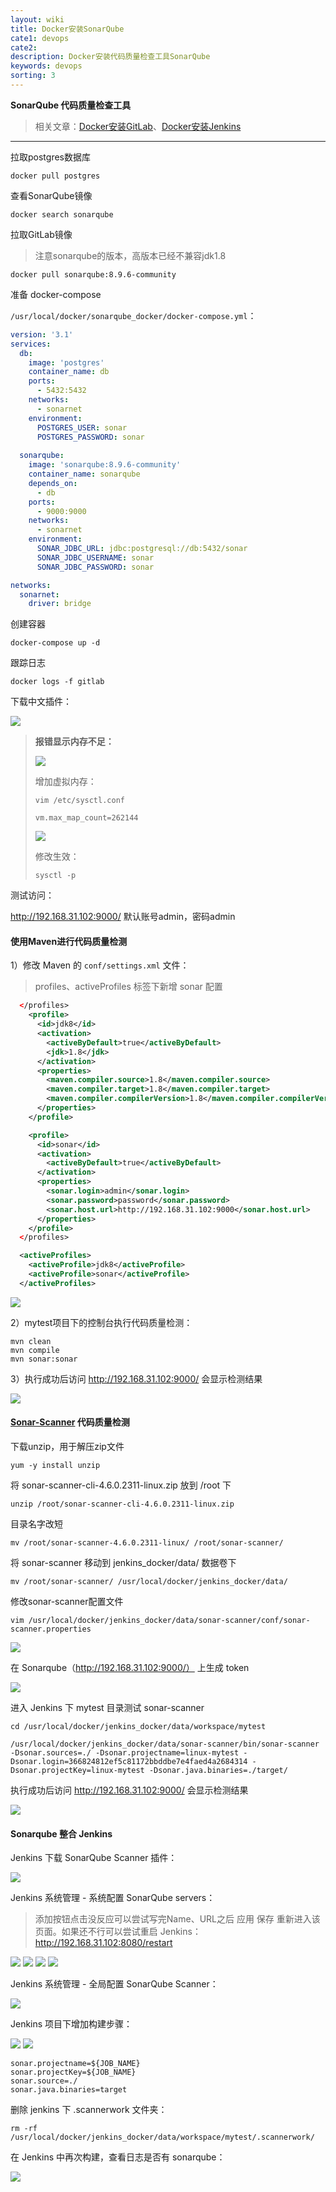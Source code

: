 ```yaml
---
layout: wiki
title: Docker安装SonarQube
cate1: devops
cate2: 
description: Docker安装代码质量检查工具SonarQube
keywords: devops
sorting: 3
---
```




**SonarQube 代码质量检查工具**

> 相关文章：[Docker安装GitLab](https://carpedx.com/wiki/docker-gitlab/)、[Docker安装Jenkins](https://carpedx.com/wiki/docker-jenkins/)

------



拉取postgres数据库

```shell
docker pull postgres
```



查看SonarQube镜像

```shell
docker search sonarqube
```



拉取GitLab镜像

> 注意sonarqube的版本，高版本已经不兼容jdk1.8

```shell
docker pull sonarqube:8.9.6-community
```



准备 docker-compose

`/usr/local/docker/sonarqube_docker/docker-compose.yml`：

```yaml
version: '3.1'
services:
  db:
    image: 'postgres'
    container_name: db
    ports:
      - 5432:5432
    networks:
      - sonarnet
    environment:
      POSTGRES_USER: sonar
      POSTGRES_PASSWORD: sonar
      
  sonarqube:
    image: 'sonarqube:8.9.6-community'
    container_name: sonarqube
    depends_on:
      - db
    ports:
      - 9000:9000
    networks:
      - sonarnet
    environment:
      SONAR_JDBC_URL: jdbc:postgresql://db:5432/sonar
      SONAR_JDBC_USERNAME: sonar
      SONAR_JDBC_PASSWORD: sonar

networks:
  sonarnet:
    driver: bridge
```

创建容器

```shell
docker-compose up -d
```

跟踪日志

```shell
docker logs -f gitlab
```

下载中文插件：

<img src="/images/wiki/docker/docker-sonarqube_step3.webp" />




> **报错显示内存不足：**
>
> <img src="/images/wiki/docker/docker-sonarqube_step2.webp" />
>
> 增加虚拟内存：
>
> ```shell
> vim /etc/sysctl.conf
> ```
>
> ```shell
> vm.max_map_count=262144
> ```
>
> <img src="/images/wiki/docker/docker-sonarqube_step1.webp" />
>
> 修改生效：
>
> ```shell
> sysctl -p
> ```



测试访问：

http://192.168.31.102:9000/	默认账号admin，密码admin



#### 使用Maven进行代码质量检测

1）修改 Maven 的 `conf/settings.xml` 文件：

> profiles、activeProfiles 标签下新增 sonar 配置

```xml
  </profiles>
    <profile>
      <id>jdk8</id>
	  <activation>
	    <activeByDefault>true</activeByDefault>
		<jdk>1.8</jdk>
	  </activation>
	  <properties>
	    <maven.compiler.source>1.8</maven.compiler.source>
		<maven.compiler.target>1.8</maven.compiler.target>
		<maven.compiler.compilerVersion>1.8</maven.compiler.compilerVersion>
	  </properties>
    </profile>

	<profile>
	  <id>sonar</id>
	  <activation>
	    <activeByDefault>true</activeByDefault>
	  </activation>
	  <properties>
	    <sonar.login>admin</sonar.login>
		<sonar.password>password</sonar.password>
		<sonar.host.url>http://192.168.31.102:9000</sonar.host.url>
	  </properties>
	</profile>
  </profiles>

  <activeProfiles>
    <activeProfile>jdk8</activeProfile>
    <activeProfile>sonar</activeProfile>
  </activeProfiles>
```

<img src="/images/wiki/docker/docker-sonarqube_step4.webp" />

2）mytest项目下的控制台执行代码质量检测：

```shell
mvn clean
mvn compile
mvn sonar:sonar
```

3）执行成功后访问 http://192.168.31.102:9000/ 会显示检测结果

<img src="/images/wiki/docker/docker-sonarqube_step5.webp" />



#### [Sonar-Scanner](https://binaries.sonarsource.com/Distribution/sonar-scanner-cli/sonar-scanner-cli-4.6.1.2450-linux.zip) 代码质量检测

下载unzip，用于解压zip文件

```shell
yum -y install unzip
```

将 sonar-scanner-cli-4.6.0.2311-linux.zip 放到 /root 下

```shell
unzip /root/sonar-scanner-cli-4.6.0.2311-linux.zip
```

目录名字改短

```shell
mv /root/sonar-scanner-4.6.0.2311-linux/ /root/sonar-scanner/
```

将 sonar-scanner 移动到 jenkins_docker/data/ 数据卷下

```shell
mv /root/sonar-scanner/ /usr/local/docker/jenkins_docker/data/
```

修改sonar-scanner配置文件

```shell
vim /usr/local/docker/jenkins_docker/data/sonar-scanner/conf/sonar-scanner.properties
```

<img src="/images/wiki/docker/docker-sonarqube_step6.webp" />

在 Sonarqube（http://192.168.31.102:9000/） 上生成 token

<img src="/images/wiki/docker/docker-sonarqube_step7.webp" />

进入 Jenkins 下 mytest 目录测试 sonar-scanner

```shell
cd /usr/local/docker/jenkins_docker/data/workspace/mytest
```

```shell
/usr/local/docker/jenkins_docker/data/sonar-scanner/bin/sonar-scanner -Dsonar.sources=./ -Dsonar.projectname=linux-mytest -Dsonar.login=366824812ef5c81172bbddbe7e4faed4a2684314 -Dsonar.projectKey=linux-mytest -Dsonar.java.binaries=./target/
```

执行成功后访问 http://192.168.31.102:9000/ 会显示检测结果

<img src="/images/wiki/docker/docker-sonarqube_step8.webp" />



#### Sonarqube 整合 Jenkins

Jenkins 下载 SonarQube Scanner 插件：

<img src="/images/wiki/docker/docker-sonarqube_step9.webp" />

Jenkins 系统管理 - 系统配置 SonarQube servers：

> 添加按钮点击没反应可以尝试写完Name、URL之后 应用 保存 重新进入该页面。如果还不行可以尝试重启 Jenkins：http://192.168.31.102:8080/restart

<img src="/images/wiki/docker/docker-sonarqube_step10.webp" />

<img src="/images/wiki/docker/docker-sonarqube_step11.webp" />

<img src="/images/wiki/docker/docker-sonarqube_step12.webp" />

<img src="/images/wiki/docker/docker-sonarqube_step13.webp" />

Jenkins 系统管理 - 全局配置 SonarQube Scanner：

<img src="/images/wiki/docker/docker-sonarqube_step14.webp" />

Jenkins 项目下增加构建步骤：

<img src="/images/wiki/docker/docker-sonarqube_step15.webp" />

<img src="/images/wiki/docker/docker-sonarqube_step16.webp" />

```shell
sonar.projectname=${JOB_NAME}
sonar.projectKey=${JOB_NAME}
sonar.source=./
sonar.java.binaries=target
```

删除 jenkins 下 .scannerwork 文件夹：

```shell
rm -rf /usr/local/docker/jenkins_docker/data/workspace/mytest/.scannerwork/
```

在 Jenkins 中再次构建，查看日志是否有 sonarqube：

<img src="/images/wiki/docker/docker-sonarqube_step17.webp" />
